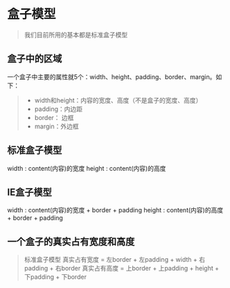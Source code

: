 # 盒子模型
> 我们目前所用的基本都是标准盒子模型

## 盒子中的区域
一个盒子中主要的属性就5个：width、height、padding、border、margin。如下：
> - width和height：内容的宽度、高度（不是盒子的宽度、高度）
> - padding：内边距
> - border： 边框
> - margin：外边框

## 标准盒子模型
width : content(内容)的宽度
height : content(内容)的高度

## IE盒子模型
width : content(内容)的宽度 + border + padding
height : content(内容)的高度 + border + padding

## 一个盒子的真实占有宽度和高度
> 标准盒子模型
真实占有宽度 = 左border + 左padding + width + 右padding + 右border
真实占有高度 = 上border + 上padding + height + 下padding + 下border

